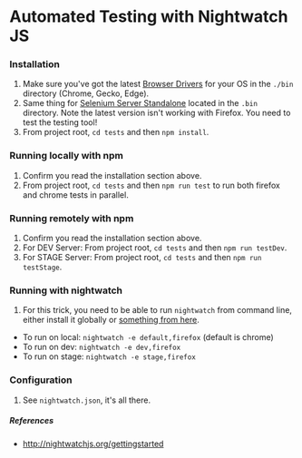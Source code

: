 # Automated Testing with Nightwatch JS

### Installation

1. Make sure you've got the latest [Browser Drivers](http://nightwatchjs.org/gettingstarted#browser-drivers-setup) for your OS in the `./bin` directory (Chrome, Gecko, Edge).
1. Same thing for [Selenium Server Standalone](http://nightwatchjs.org/gettingstarted#selenium-server-setup) located in the `.bin` directory. Note the latest version isn't working with Firefox. You need to test the testing tool!
1. From project root, `cd tests` and then `npm install`.

### Running locally with npm

1. Confirm you read the installation section above.
1. From project root, `cd tests` and then `npm run test` to run both firefox and chrome tests in parallel.

### Running remotely with npm
1. Confirm you read the installation section above.
1. For DEV Server: From project root, `cd tests` and then `npm run testDev`.
1. For STAGE Server: From project root, `cd tests` and then `npm run testStage`.

### Running with nightwatch
1. For this trick, you need to be able to run `nightwatch` from command line, either install it globally or [something from here](http://stackoverflow.com/questions/9679932/how-to-use-package-installed-locally-in-node-modules).
* To run on local: `nightwatch -e default,firefox` (default is chrome)
* To run on dev: `nightwatch -e dev,firefox`
* To run on stage: `nightwatch -e stage,firefox`


### Configuration

1. See `nightwatch.json`, it's all there.

##### References

* http://nightwatchjs.org/gettingstarted
